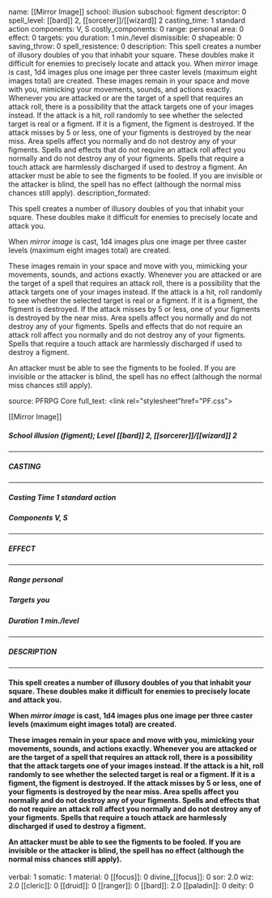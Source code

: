 name: [[Mirror Image]]
school: illusion
subschool: figment
descriptor: 0
spell_level: [[bard]] 2, [[sorcerer]]/[[wizard]] 2
casting_time: 1 standard action
components: V, S
costly_components: 0
range: personal
area: 0
effect: 0
targets: you
duration: 1 min./level
dismissible: 0
shapeable: 0
saving_throw: 0
spell_resistence: 0
description: This spell creates a number of illusory doubles of you that inhabit your square. These doubles make it difficult for enemies to precisely locate and attack you.  When mirror image is cast, 1d4 images plus one image per three caster levels (maximum eight images total) are created.  These images remain in your space and move with you, mimicking your movements, sounds, and actions exactly. Whenever you are attacked or are the target of a spell that requires an attack roll, there is a possibility that the attack targets one of your images instead. If the attack is a hit, roll randomly to see whether the selected target is real or a figment. If it is a figment, the figment is destroyed. If the attack misses by 5 or less, one of your figments is destroyed by the near miss. Area spells affect you normally and do not destroy any of your figments. Spells and effects that do not require an attack roll affect you normally and do not destroy any of your figments. Spells that require a touch attack are harmlessly discharged if used to destroy a figment.  An attacker must be able to see the figments to be fooled. If you are invisible or the attacker is blind, the spell has no effect (although the normal miss chances still apply).
description_formated: <p>This spell creates a number of illusory doubles of you that inhabit your square. These doubles make it difficult for enemies to precisely locate and attack you.</p><p>When <i>mirror image</i> is cast, 1d4 images plus one image per three caster levels (maximum eight images total) are created.</p><p>These images remain in your space and move with you, mimicking your movements, sounds, and actions exactly. Whenever you are attacked or are the target of a spell that requires an attack roll, there is a possibility that the attack targets one of your images instead. If the attack is a hit, roll randomly to see whether the selected target is real or a figment. If it is a figment, the figment is destroyed. If the attack misses by 5 or less, one of your figments is destroyed by the near miss. Area spells affect you normally and do not destroy any of your figments. Spells and effects that do not require an attack roll affect you normally and do not destroy any of your figments. Spells that require a touch attack are harmlessly discharged if used to destroy a figment.</p><p>An attacker must be able to see the figments to be fooled. If you are invisible or the attacker is blind, the spell has no effect (although the normal miss chances still apply).</p>
source: PFRPG Core
full_text: <link rel="stylesheet"href="PF.css"><div class="heading"><p class="alignleft">[[Mirror Image]]</p><div style="clear: both;"></div></div><div><h5><b>School </b>illusion (figment); <b>Level </b>[[bard]] 2, [[sorcerer]]/[[wizard]] 2</h5></div><hr/><div><h5><b>CASTING</b></h5></div><hr/><div><h5><b>Casting Time </b>1 standard action</h5><h5><b>Components </b>V, S</h5></div><hr/><div><h5><b>EFFECT</b></h5></div><hr/><div><h5><b>Range </b>personal</h5><h5><b>Targets </b>you</h5><h5><b>Duration </b>1 min./level</h5></div><hr/><div><h5><b>DESCRIPTION</b></h5></div><hr/><div><h4><p>This spell creates a number of illusory doubles of you that inhabit your square. These doubles make it difficult for enemies to precisely locate and attack you.</p><p>When <i>mirror image</i> is cast, 1d4 images plus one image per three caster levels (maximum eight images total) are created.</p><p>These images remain in your space and move with you, mimicking your movements, sounds, and actions exactly. Whenever you are attacked or are the target of a spell that requires an attack roll, there is a possibility that the attack targets one of your images instead. If the attack is a hit, roll randomly to see whether the selected target is real or a figment. If it is a figment, the figment is destroyed. If the attack misses by 5 or less, one of your figments is destroyed by the near miss. Area spells affect you normally and do not destroy any of your figments. Spells and effects that do not require an attack roll affect you normally and do not destroy any of your figments. Spells that require a touch attack are harmlessly discharged if used to destroy a figment.</p><p>An attacker must be able to see the figments to be fooled. If you are invisible or the attacker is blind, the spell has no effect (although the normal miss chances still apply).</p></h4></div>
verbal: 1
somatic: 1
material: 0
[[focus]]: 0
divine_[[focus]]: 0
sor: 2.0
wiz: 2.0
[[cleric]]: 0
[[druid]]: 0
[[ranger]]: 0
[[bard]]: 2.0
[[paladin]]: 0
deity: 0
